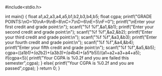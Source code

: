 #include<stdio.h>

int main()
{
    float a1,a2,a3,a4,a5,b1,b2,b3,b4,b5;
    float cgpa;
    printf("GRADE POINTS:\nO=10\nA=9\nB=8\nC=7\nD=6\nE=5\nF=0");
    printf("\nEnter your first credit and grade point:\n");
    scanf("%f %f",&a1,&b1);
    printf("Enter your second credit and grade point:\n");
    scanf("%f %f",&a2,&b2);
    printf("Enter your third credit and grade point:\n");
    scanf("%f %f",&a3,&b3);
    printf("Enter your fourth credit and grade point:\n");
    scanf("%f %f",&a4,&b4);
    printf("Enter your fifth credit and grade point:\n");
    scanf("%f %f",&a5,&b5);
    cgpa=((a1*b1)+(a2*b2)+(a3*b3)+(a4*b4)+(a5*b5))/(a1+a2+a3+a4+a5);
    if(cgpa<5){
        printf("Your CGPA is %0.2f and you are failed this semester",cgpa);
    }
    else{
        printf("Your CGPA is %0.2f and you are passed",cgpa);
    }
    return 0;
}
